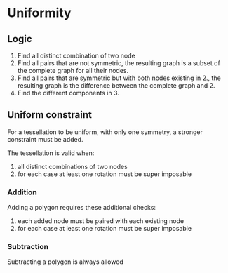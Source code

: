 # Uniformity
 
## Logic

1.  Find all distinct combination of two node
2.  Find all pairs that are not symmetric, the resulting graph is a subset of the complete graph for all their nodes.
3.  Find all pairs that are symmetric but with both nodes existing in 2., the resulting graph is the difference between the complete graph and 2.
4.  Find the different components in 3.

## Uniform constraint

For a tessellation to be uniform, with only one symmetry, a stronger constraint must be added.

The tessellation is valid when:

 1.  all distinct combinations of two nodes
 2.  for each case at least one rotation must be super imposable
 
 ### Addition
 
 Adding a polygon requires these additional checks:
 
 1.  each added node must be paired with each existing node
 2.  for each case at least one rotation must be super imposable
 
 ### Subtraction
 
 Subtracting a polygon is always allowed
 
 



